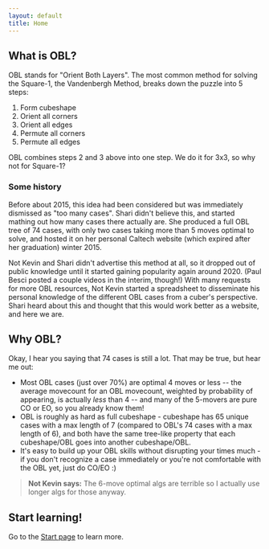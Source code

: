 ```yaml
---
layout: default
title: Home
---
```


## What is OBL?
OBL stands for "Orient Both Layers".  The most common method for solving the Square-1, the Vandenbergh Method, breaks down the puzzle into 5 steps:
1. Form cubeshape
2. Orient all corners
3. Orient all edges
4. Permute all corners
5. Permute all edges

OBL combines steps 2 and 3 above into one step.  We do it for 3x3, so why not for Square-1?

### Some history
Before about 2015, this idea had been considered but was immediately dismissed as "too many cases".  Shari didn't believe this, and started mathing out how many cases there actually are.  She produced a full OBL tree of 74 cases, with only two cases taking more than 5 moves optimal to solve, and hosted it on her personal Caltech website (which expired after her graduation) winter 2015.

<!-- TODO: NK clarify this section more -->
Not Kevin and Shari didn't advertise this method at all, so it dropped out of public knowledge until it started gaining popularity again around 2020.  (Paul Besci posted a couple videos in the interim, though!)  With many requests for more OBL resources, Not Kevin started a spreadsheet to disseminate his personal knowledge of the different OBL cases from a cuber's perspective.  Shari heard about this and thought that this would work better as a website, and here we are.

## Why OBL?
Okay, I hear you saying that 74 cases is still a lot.  That may be true, but hear me out:
* Most OBL cases (just over 70%) are optimal 4 moves or less -- the average movecount for an OBL movecount, weighted by probability of appearing, is actually _less_ than 4 -- and many of the 5-movers are pure CO or EO, so you already know them!
* OBL is roughly as hard as full cubeshape - cubeshape has 65 unique cases with a max length of 7 (compared to OBL's 74 cases with a max length of 6), and both have the same tree-like property that each cubeshape/OBL goes into another cubeshape/OBL.
* It's easy to build up your OBL skills without disrupting your times much - if you don't recognize a case immediately or you're not comfortable with the OBL yet, just do CO/EO :)

> **Not Kevin says:** The 6-move optimal algs are terrible so I actually use longer algs for those anyway.



## Start learning!
Go to the [Start page](/start.html) to learn more.
